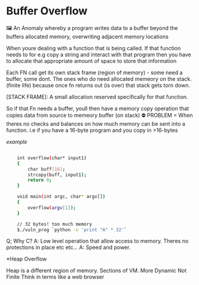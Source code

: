 # Buffer Overflow

🖼 An Anomaly whereby a program writes data to a buffer beyond the buffers allocated memory, overwriting adjacent memory locations

When youre dealing with a function that is being called. If that function needs to for e.g copy a string and interact with that program then you have to allocate that appropriate amount of space to store that information

Each FN call get its own stack frame (region of memory) - some need a buffer, some dont. The ones who do need allocated memeory on the stack. (finite life) because once fn returns out (is over) that stack gets torn down.

[STACK FRAME]: A small allocation reserved specifically for that function.

So if that Fn needs a buffer, youll then have a memory copy operation that copies data from source to memeory buffer (on stack)
⛔️ PROBLEM = When theres no checks and balances on how much memory can be sent into a function. i.e if you have a 16-byte program and you copy in >16-bytes

_example_

```bash

    int overflow(char* input1)
    {
        char buff[16];
        strcopy(buff, input1);
        return 0;
    }

    void main(int argc, char* argv[])
    {
        overflow(argv[1]);
    }

    // 32 bytes! too much memory
    $./vuln_prog `python -c 'print "A" * 32'`
```

Q; Why C?
A: Low level operation that allow access to memory. Theres no protections in place etc etc...
A: Speed and power.

\*Heap Overflow

Heap is a different region of memory. Sections of VM. More Dynamic
Not Finite
Think in terms like a web browser
